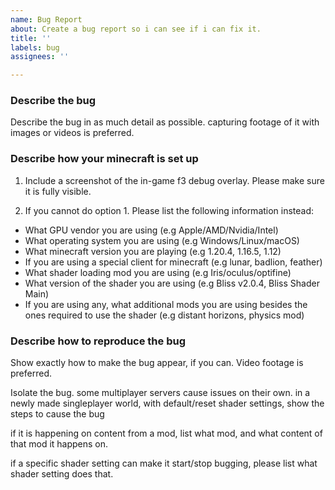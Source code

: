 ```yaml
---
name: Bug Report
about: Create a bug report so i can see if i can fix it.
title: ''
labels: bug
assignees: ''

---
```


### Describe the bug
Describe the bug in as much detail as possible. capturing footage of it with images or videos is preferred.

### Describe how your minecraft is set up
1. Include a screenshot of the in-game f3 debug overlay. Please make sure it is fully visible.

2. If you cannot do option 1. Please list the following information instead:
- What GPU vendor you are using (e.g Apple/AMD/Nvidia/Intel)
- What operating system you are using (e.g Windows/Linux/macOS)
- What minecraft version you are playing (e.g 1.20.4, 1.16.5, 1.12)
- If you are using a special client for minecraft (e.g lunar, badlion, feather)
- What shader loading mod you are using (e.g Iris/oculus/optifine)
- What version of the shader you are using (e.g Bliss v2.0.4, Bliss Shader Main)
- If you are using any, what additional mods you are using besides the ones required to use the shader (e.g distant horizons, physics mod)

### Describe how to reproduce the bug
Show exactly how to make the bug appear, if you can. Video footage is preferred.

Isolate the bug. some multiplayer servers cause issues on their own. in a newly made singleplayer world, with default/reset shader settings, show the steps to cause the bug

if it is happening on content from a mod, list what mod, and what content of that mod it happens on.

if a specific shader setting can make it start/stop bugging, please list what shader setting does that.
